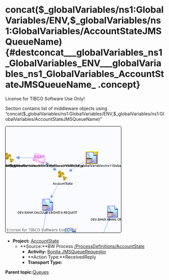 # concat\(\$\_globalVariables/ns1:GlobalVariables/ENV,\$\_globalVariables/ns1:GlobalVariables/AccountStateJMSQueueName\) {#destconcat___globalVariables_ns1_GlobalVariables_ENV___globalVariables_ns1_GlobalVariables_AccountStateJMSQueueName_ .concept}

License for TIBCO Software Use Only!

Section contains list of middleware objects using “concat\(\$\_globalVariables/ns1:GlobalVariables/ENV,\$\_globalVariables/ns1:GlobalVariables/AccountStateJMSQueueName\)”

![](dest_Id90.png)

-   **Project:** [AccountState](../projs/AccountState.md)
    -   **Source:**BW Process [/ProcessDefinitions/AccountState](../../../projects/AccountState/ProcessDefinitions/AccountState.process.md)
        -   **Activity:** [Bonita JMSQueueRequestor](../projs/act_88.md)
        -   **Action Type:**ReceivedReply
        -   **Transport Type:**

**Parent topic:**[Queues](../../../crossref/dest/msgs/Group_Id152.md)

